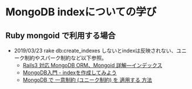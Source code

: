 # MongoDB indexについての学び

## Ruby mongoid で利用する場合
- 2019/03/23 rake db:create_indexes しないとindexは反映されない、ユニーク制約やスパーク制約など以下参照。
  - [Rails3 対応 MongoDB ORM、Mongoid 詳解―インデックス](https://babie.hatenablog.com/entry/20100819/1282181151)
  - [MongoDB入門 - indexを作成してみよう](https://qiita.com/soudai_s/items/d53d0c4a2021fb955dd4)
  - [MongoDB で 一意制約 (ユニーク制約) を 適用する 方法](https://garafu.blogspot.com/2018/01/mongodb-unique-constraint.html)
